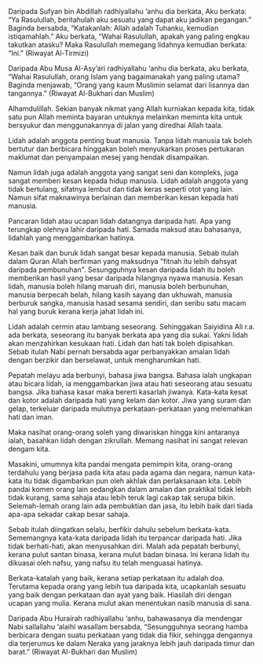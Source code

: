 Daripada Sufyan bin Abdillah radhiyallahu ‘anhu dia berkata, Aku berkata: “Ya Rasulullah, beritahulah aku sesuatu yang dapat aku jadikan pegangan.” Baginda bersabda, “Katakanlah: Allah adalah Tuhanku, kemudian istiqamahlah.” Aku berkata, “Wahai Rasulullah, apakah yang paling engkau takutkan atasku? Maka Rasulullah memegang lidahnya kemudian berkata: “Ini.” (Riwayat Al-Tirmizi)

Daripada Abu Musa Al-Asy’ari radhiyallahu ‘anhu dia berkata, aku berkata, “Wahai Rasulullah, orang Islam yang bagaimanakah yang paling utama? Baginda menjawab, “Orang yang kaum Muslimin selamat dari lisannya dan tangannya.” (Riwayat Al-Bukhari dan Muslim)

Alhamdulillah. Sekian banyak nikmat yang Allah kurniakan kepada kita, tidak satu pun Allah meminta bayaran untuknya melainkan meminta kita untuk bersyukur dan menggunakannya di jalan yang diredhai Allah taala.

Lidah adalah anggota penting buat manusia. Tanpa lidah manusia tak boleh bertutur dan berbicara hinggakan boleh menyukarkan proses pertukaran maklumat dan penyampaian mesej yang hendak disampaikan.

Namun lidah juga adalah anggota yang sangat seni dan kompleks, juga sangat memberi kesan kepada hidup manusia. Lidah adalah anggota yang tidak bertulang, sifatnya lembut dan tidak keras seperti otot yang lain. Namun sifat maknawinya berlainan dan memberikan kesan kepada hati manusia.

Pancaran lidah atau ucapan lidah datangnya daripada hati. Apa yang terungkap olehnya lahir daripada hati. Samada maksud atau bahasanya, lidahlah yang menggambarkan hatinya.

Kesan baik dan buruk lidah sangat besar kepada manusia. Sebab itulah dalam Quran Allah berfirman yang maksudnya "fitnah itu lebih dahsyat daripada pembunuhan". Sesungguhnya kesan daripada lidah itu boleh memberikan hasil yang besar daripada hilangnya nyawa manusia. Kesan lidah, manusia boleh hilang maruah diri, manusia boleh berbunuhan, manusia berpecah belah, hilang kasih sayang dan ukhuwah, manusia berburuk sangka, manusia hasad sesama sendiri, dan seribu satu macam hal yang buruk kerana kerja jahat lidah ini.

Lidah adalah cermin atau lambang seseorang. Sehinggakan Saiyidina Ali r.a. ada berkata, seseorang itu banyak berkata apa yang dia sukai. Yakni lidah akan menzahirkan kesukaan hati. Lidah dan hati tak boleh dipisahkan. Sebab itulah Nabi pernah bersabda agar perbanyakkan amalan lidah dengan berzikir dan berselawat, untuk mengharumkan hati.

Pepatah melayu ada berbunyi, bahasa jiwa bangsa. Bahasa ialah ungkapan atau bicara lidah, ia menggambarkan jiwa atau hati seseorang atau sesuatu bangsa. Jika bahasa kasar maka bererti kasarlah jiwanya. Kata-kata kesat dan kotor adalah daripada hati yang kelam dan kotor. Jiwa yang suram dan gelap, terkeluar daripada mulutnya perkataan-perkataan yang melemahkan hati dan iman.

Maka nasihat orang-orang soleh yang diwariskan hingga kini antaranya ialah, basahkan lidah dengan zikrullah. Memang nasihat ini sangat relevan dengam kita.

Masakini, umumnya kita pandai mengata pemimpin kita, orang-orang terdahulu yang berjasa pada kita atau pada agama dan negara, namun kata-kata itu tidak digambarkan pun oleh akhlak dan perlaksanaan kita. Lebih pandai komen orang lain sedangkan dalam amalan dan praktikal tidak lebih tidak kurang, sama sahaja atau lebih teruk lagi cakap tak serupa bikin. Selemah-lemah orang lain ada pembuktian dan jasa, itu lebih baik dari tiada apa-apa sekadar cakap besar sahaja.

Sebab itulah diingatkan selalu, berfikir dahulu sebelum berkata-kata. Sememangnya kata-kata daripada lidah itu terpancar daripada hati. Jika tidak berhati-hati, akan menyusahkan diri. Malah ada pepatah berbunyi, kerana pulut santan binasa, kerana mulut badan binasa. Ini kerana lidah itu dikuasai oleh nafsu, yang nafsu itu telah menguasai hatinya.

Berkata-katalah yang baik, kerana setiap perkataan itu adalah doa. Terutama kepada orang yang lebih tua daripada kita, ucapkanlah sesuatu yang baik dengan perkataan dan ayat yang baik. Hiasilah diri dengan ucapan yang mulia. Kerana mulut akan menentukan nasib manusia di sana.

Daripada Abu Hurairah radhiyallahu ‘anhu, bahawasanya dia mendengar Nabi sallallahu ‘alaihi wasallam bersabda, “Sesungguhnya seorang hamba berbicara dengan suatu perkataan yang tidak dia fikir, sehingga dengannya dia terjerumus ke dalam Neraka yang jaraknya lebih jauh daripada timur dan barat.” (Riwayat Al-Bukhari dan Muslim)
